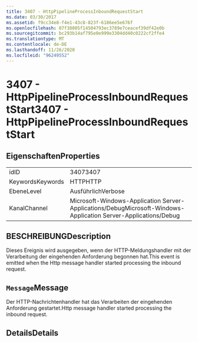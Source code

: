 ```yaml
---
title: 3407 - HttpPipelineProcessInboundRequestStart
ms.date: 03/30/2017
ms.assetid: f9cc34e8-f4e1-43c8-823f-6186ee5e676f
ms.openlocfilehash: 07f38005f14504793ec3789e7ceacef39df42e0b
ms.sourcegitcommit: bc293b14af795e0e999e3304dd40c0222cf2ffe4
ms.translationtype: MT
ms.contentlocale: de-DE
ms.lasthandoff: 11/26/2020
ms.locfileid: "96249552"
---
```

# <a name="3407---httppipelineprocessinboundrequeststart"></a><span data-ttu-id="204a3-102">3407 - HttpPipelineProcessInboundRequestStart</span><span class="sxs-lookup"><span data-stu-id="204a3-102">3407 - HttpPipelineProcessInboundRequestStart</span></span>

## <a name="properties"></a><span data-ttu-id="204a3-103">Eigenschaften</span><span class="sxs-lookup"><span data-stu-id="204a3-103">Properties</span></span>  
  
|||  
|-|-|  
|<span data-ttu-id="204a3-104">id</span><span class="sxs-lookup"><span data-stu-id="204a3-104">ID</span></span>|<span data-ttu-id="204a3-105">3407</span><span class="sxs-lookup"><span data-stu-id="204a3-105">3407</span></span>|  
|<span data-ttu-id="204a3-106">Keywords</span><span class="sxs-lookup"><span data-stu-id="204a3-106">Keywords</span></span>|<span data-ttu-id="204a3-107">HTTP</span><span class="sxs-lookup"><span data-stu-id="204a3-107">HTTP</span></span>|  
|<span data-ttu-id="204a3-108">Ebene</span><span class="sxs-lookup"><span data-stu-id="204a3-108">Level</span></span>|<span data-ttu-id="204a3-109">Ausführlich</span><span class="sxs-lookup"><span data-stu-id="204a3-109">Verbose</span></span>|  
|<span data-ttu-id="204a3-110">Kanal</span><span class="sxs-lookup"><span data-stu-id="204a3-110">Channel</span></span>|<span data-ttu-id="204a3-111">Microsoft-Windows-Application Server-Applications/Debug</span><span class="sxs-lookup"><span data-stu-id="204a3-111">Microsoft-Windows-Application Server-Applications/Debug</span></span>|  
  
## <a name="description"></a><span data-ttu-id="204a3-112">BESCHREIBUNG</span><span class="sxs-lookup"><span data-stu-id="204a3-112">Description</span></span>  

 <span data-ttu-id="204a3-113">Dieses Ereignis wird ausgegeben, wenn der HTTP-Meldungshandler mit der Verarbeitung der eingehenden Anforderung begonnen hat.</span><span class="sxs-lookup"><span data-stu-id="204a3-113">This event is emitted when the Http message handler started processing the inbound request.</span></span>  
  
## <a name="message"></a><span data-ttu-id="204a3-114">`Message`</span><span class="sxs-lookup"><span data-stu-id="204a3-114">Message</span></span>  

 <span data-ttu-id="204a3-115">Der HTTP-Nachrichtenhandler hat das Verarbeiten der eingehenden Anforderung gestartet.</span><span class="sxs-lookup"><span data-stu-id="204a3-115">Http message handler started processing the inbound request.</span></span>  
  
## <a name="details"></a><span data-ttu-id="204a3-116">Details</span><span class="sxs-lookup"><span data-stu-id="204a3-116">Details</span></span>

